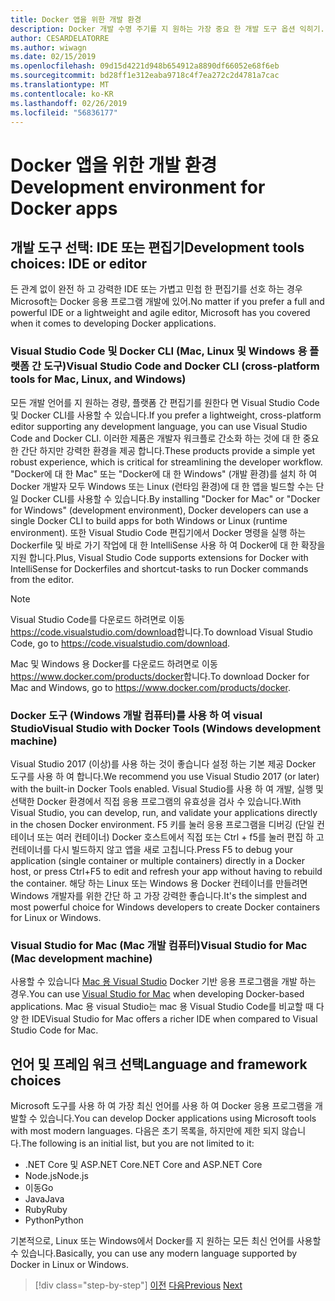 ```yaml
---
title: Docker 앱을 위한 개발 환경
description: Docker 개발 수명 주기를 지 원하는 가장 중요 한 개발 도구 옵션 익히기.
author: CESARDELATORRE
ms.author: wiwagn
ms.date: 02/15/2019
ms.openlocfilehash: 09d15d4221d948b654912a8890df66052e68f6eb
ms.sourcegitcommit: bd28ff1e312eaba9718c4f7ea272c2d4781a7cac
ms.translationtype: MT
ms.contentlocale: ko-KR
ms.lasthandoff: 02/26/2019
ms.locfileid: "56836177"
---
```

# <a name="development-environment-for-docker-apps"></a><span data-ttu-id="67999-103">Docker 앱을 위한 개발 환경</span><span class="sxs-lookup"><span data-stu-id="67999-103">Development environment for Docker apps</span></span>

## <a name="development-tools-choices-ide-or-editor"></a><span data-ttu-id="67999-104">개발 도구 선택: IDE 또는 편집기</span><span class="sxs-lookup"><span data-stu-id="67999-104">Development tools choices: IDE or editor</span></span>

<span data-ttu-id="67999-105">든 관계 없이 완전 하 고 강력한 IDE 또는 가볍고 민첩 한 편집기를 선호 하는 경우 Microsoft는 Docker 응용 프로그램 개발에 있어.</span><span class="sxs-lookup"><span data-stu-id="67999-105">No matter if you prefer a full and powerful IDE or a lightweight and agile editor, Microsoft has you covered when it comes to developing Docker applications.</span></span>

### <a name="visual-studio-code-and-docker-cli-cross-platform-tools-for-mac-linux-and-windows"></a><span data-ttu-id="67999-106">Visual Studio Code 및 Docker CLI (Mac, Linux 및 Windows 용 플랫폼 간 도구)</span><span class="sxs-lookup"><span data-stu-id="67999-106">Visual Studio Code and Docker CLI (cross-platform tools for Mac, Linux, and Windows)</span></span>

<span data-ttu-id="67999-107">모든 개발 언어를 지 원하는 경량, 플랫폼 간 편집기를 원한다 면 Visual Studio Code 및 Docker CLI를 사용할 수 있습니다.</span><span class="sxs-lookup"><span data-stu-id="67999-107">If you prefer a lightweight, cross-platform editor supporting any development language, you can use Visual Studio Code and Docker CLI.</span></span> <span data-ttu-id="67999-108">이러한 제품은 개발자 워크플로 간소화 하는 것에 대 한 중요 한 간단 하지만 강력한 환경을 제공 합니다.</span><span class="sxs-lookup"><span data-stu-id="67999-108">These products provide a simple yet robust experience, which is critical for streamlining the developer workflow.</span></span> <span data-ttu-id="67999-109">"Docker에 대 한 Mac" 또는 "Docker에 대 한 Windows" (개발 환경)를 설치 하 여 Docker 개발자 모두 Windows 또는 Linux (런타임 환경)에 대 한 앱을 빌드할 수는 단일 Docker CLI를 사용할 수 있습니다.</span><span class="sxs-lookup"><span data-stu-id="67999-109">By installing "Docker for Mac" or "Docker for Windows" (development environment), Docker developers can use a single Docker CLI to build apps for both Windows or Linux (runtime environment).</span></span> <span data-ttu-id="67999-110">또한 Visual Studio Code 편집기에서 Docker 명령을 실행 하는 Dockerfile 및 바로 가기 작업에 대 한 IntelliSense 사용 하 여 Docker에 대 한 확장을 지원 합니다.</span><span class="sxs-lookup"><span data-stu-id="67999-110">Plus, Visual Studio Code supports extensions for Docker with IntelliSense for Dockerfiles and shortcut-tasks to run Docker commands from the editor.</span></span>

> [!NOTE]
>
> <span data-ttu-id="67999-111">Visual Studio Code를 다운로드 하려면로 이동 <https://code.visualstudio.com/download>합니다.</span><span class="sxs-lookup"><span data-stu-id="67999-111">To download Visual Studio Code, go to <https://code.visualstudio.com/download>.</span></span>
>
> <span data-ttu-id="67999-112">Mac 및 Windows 용 Docker를 다운로드 하려면로 이동 <https://www.docker.com/products/docker>합니다.</span><span class="sxs-lookup"><span data-stu-id="67999-112">To download Docker for Mac and Windows, go to <https://www.docker.com/products/docker>.</span></span>

### <a name="visual-studio-with-docker-tools-windows-development-machine"></a><span data-ttu-id="67999-113">Docker 도구 (Windows 개발 컴퓨터)를 사용 하 여 visual Studio</span><span class="sxs-lookup"><span data-stu-id="67999-113">Visual Studio with Docker Tools (Windows development machine)</span></span>

<span data-ttu-id="67999-114">Visual Studio 2017 (이상)를 사용 하는 것이 좋습니다 설정 하는 기본 제공 Docker 도구를 사용 하 여 합니다.</span><span class="sxs-lookup"><span data-stu-id="67999-114">We recommend you use Visual Studio 2017 (or later) with the built-in Docker Tools enabled.</span></span> <span data-ttu-id="67999-115">Visual Studio를 사용 하 여 개발, 실행 및 선택한 Docker 환경에서 직접 응용 프로그램의 유효성을 검사 수 있습니다.</span><span class="sxs-lookup"><span data-stu-id="67999-115">With Visual Studio, you can develop, run, and validate your applications directly in the chosen Docker environment.</span></span> <span data-ttu-id="67999-116">F5 키를 눌러 응용 프로그램을 디버깅 (단일 컨테이너 또는 여러 컨테이너) Docker 호스트에서 직접 또는 Ctrl + f5를 눌러 편집 하 고 컨테이너를 다시 빌드하지 않고 앱을 새로 고칩니다.</span><span class="sxs-lookup"><span data-stu-id="67999-116">Press F5 to debug your application (single container or multiple containers) directly in a Docker host, or press Ctrl+F5 to edit and refresh your app without having to rebuild the container.</span></span> <span data-ttu-id="67999-117">해당 하는 Linux 또는 Windows 용 Docker 컨테이너를 만들려면 Windows 개발자를 위한 간단 하 고 가장 강력한 좋습니다.</span><span class="sxs-lookup"><span data-stu-id="67999-117">It's the simplest and most powerful choice for Windows developers to create Docker containers for Linux or Windows.</span></span>

### <a name="visual-studio-for-mac-mac-development-machine"></a><span data-ttu-id="67999-118">Visual Studio for Mac (Mac 개발 컴퓨터)</span><span class="sxs-lookup"><span data-stu-id="67999-118">Visual Studio for Mac (Mac development machine)</span></span>

<span data-ttu-id="67999-119">사용할 수 있습니다 [Mac 용 Visual Studio](https://visualstudio.microsoft.com/vs/mac/) Docker 기반 응용 프로그램을 개발 하는 경우.</span><span class="sxs-lookup"><span data-stu-id="67999-119">You can use [Visual Studio for Mac](https://visualstudio.microsoft.com/vs/mac/) when developing Docker-based applications.</span></span> <span data-ttu-id="67999-120">Mac 용 visual Studio는 mac 용 Visual Studio Code를 비교할 때 다양 한 IDE</span><span class="sxs-lookup"><span data-stu-id="67999-120">Visual Studio for Mac offers a richer IDE when compared to Visual Studio Code for Mac.</span></span>

## <a name="language-and-framework-choices"></a><span data-ttu-id="67999-121">언어 및 프레임 워크 선택</span><span class="sxs-lookup"><span data-stu-id="67999-121">Language and framework choices</span></span>

<span data-ttu-id="67999-122">Microsoft 도구를 사용 하 여 가장 최신 언어를 사용 하 여 Docker 응용 프로그램을 개발할 수 있습니다.</span><span class="sxs-lookup"><span data-stu-id="67999-122">You can develop Docker applications using Microsoft tools with most modern languages.</span></span> <span data-ttu-id="67999-123">다음은 초기 목록을, 하지만에 제한 되지 않습니다.</span><span class="sxs-lookup"><span data-stu-id="67999-123">The following is an initial list, but you are not limited to it:</span></span>

- <span data-ttu-id="67999-124">.NET Core 및 ASP.NET Core</span><span class="sxs-lookup"><span data-stu-id="67999-124">.NET Core and ASP.NET Core</span></span>
- <span data-ttu-id="67999-125">Node.js</span><span class="sxs-lookup"><span data-stu-id="67999-125">Node.js</span></span>
- <span data-ttu-id="67999-126">이동</span><span class="sxs-lookup"><span data-stu-id="67999-126">Go</span></span>
- <span data-ttu-id="67999-127">Java</span><span class="sxs-lookup"><span data-stu-id="67999-127">Java</span></span>
- <span data-ttu-id="67999-128">Ruby</span><span class="sxs-lookup"><span data-stu-id="67999-128">Ruby</span></span>
- <span data-ttu-id="67999-129">Python</span><span class="sxs-lookup"><span data-stu-id="67999-129">Python</span></span>

<span data-ttu-id="67999-130">기본적으로, Linux 또는 Windows에서 Docker를 지 원하는 모든 최신 언어를 사용할 수 있습니다.</span><span class="sxs-lookup"><span data-stu-id="67999-130">Basically, you can use any modern language supported by Docker in Linux or Windows.</span></span>

>[!div class="step-by-step"]
><span data-ttu-id="67999-131">[이전](deploy-azure-kubernetes-service.md)
>[다음](docker-apps-inner-loop-workflow.md)</span><span class="sxs-lookup"><span data-stu-id="67999-131">[Previous](deploy-azure-kubernetes-service.md)
[Next](docker-apps-inner-loop-workflow.md)</span></span>
